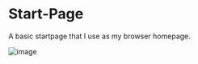 # Start-Page
A basic startpage that I use as my browser homepage.
 
![image](https://user-images.githubusercontent.com/76494777/128945321-ccc11428-71dd-4247-b48d-48c4b3cecfb5.png)
